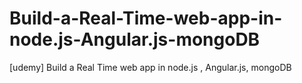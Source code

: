 # Build-a-Real-Time-web-app-in-node.js-Angular.js-mongoDB
[udemy] Build a Real Time web app in node.js , Angular.js, mongoDB
